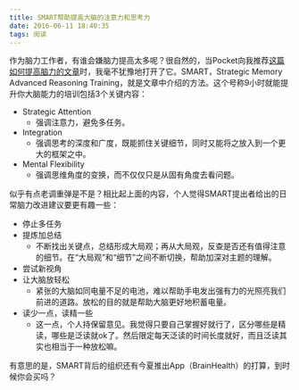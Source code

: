 ```yaml
---
title: SMART帮助提高大脑的注意力和思考力
date: 2016-06-11 18:40:35
tags: 阅读
---
```


作为脑力工作者，有谁会嫌脑力提高太多呢？很自然的，当Pocket向我推荐[这篇如何提高脑力的文章](http://www.fastcompany.com/3060709/your-most-productive-self/how-to-train-your-brain-to-focus-remember-and-have-more-breakthrou)时，我毫不犹豫地打开了它。SMART，Strategic Memory Advanced Reasoning Training，就是文章中介绍的方法。这个号称9小时就能提升你大脑能力的培训包括3个关键内容：

- Strategic Attention
    - 强调注意力，避免多任务。
- Integration
    - 强调思考的深度和广度，既能抓住关键细节，同时又能将之放入到一个更大的框架之中。
- Mental Flexibility
    - 强调思维角度的变换，而不仅仅只是从固有角度去看问题。

似乎有点老调重弹是不是？相比起上面的内容，个人觉得SMART提出者给出的日常脑力改进建议要更有趣一些：

- 停止多任务
- 提炼加总结
    - 不断找出关键点，总结形成大局观；再从大局观，反查是否还有值得注意的细节。在“大局观”和“细节”之间不断切换，帮助加深对主题的理解。
- 尝试新视角
- 让大脑放轻松
    - 紧张的大脑如同电量不足的电池，难以帮助手电发出强有力的光照亮我们前进的道路。放松的目的就是帮助大脑更好地积蓄电量。
- 读少一点，读精一些
    - 这一点，个人持保留意见。我觉得只要自己掌握好就行了，区分哪些是精读，哪些是泛读就ok了。然后限定每天泛读的时间长度就好，而且泛读其实也相当于一种放松嘛。

有意思的是，SMART背后的组织还有今夏推出App（BrainHealth）的打算，到时候你会买吗？

